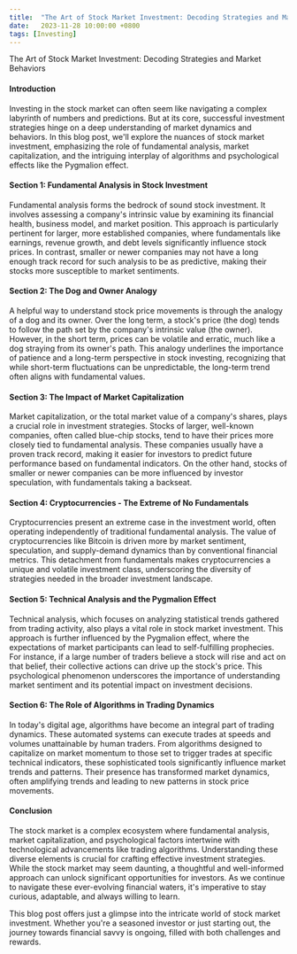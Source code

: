 ```yaml
---
title:  "The Art of Stock Market Investment: Decoding Strategies and Market Behaviors"
date:   2023-11-28 10:00:00 +0800
tags: [Investing]
---
```


The Art of Stock Market Investment: Decoding Strategies and Market Behaviors

#### Introduction
Investing in the stock market can often seem like navigating a complex labyrinth of numbers and predictions. But at its core, successful investment strategies hinge on a deep understanding of market dynamics and behaviors. In this blog post, we'll explore the nuances of stock market investment, emphasizing the role of fundamental analysis, market capitalization, and the intriguing interplay of algorithms and psychological effects like the Pygmalion effect.

#### Section 1: Fundamental Analysis in Stock Investment
Fundamental analysis forms the bedrock of sound stock investment. It involves assessing a company's intrinsic value by examining its financial health, business model, and market position. This approach is particularly pertinent for larger, more established companies, where fundamentals like earnings, revenue growth, and debt levels significantly influence stock prices. In contrast, smaller or newer companies may not have a long enough track record for such analysis to be as predictive, making their stocks more susceptible to market sentiments.

#### Section 2: The Dog and Owner Analogy
A helpful way to understand stock price movements is through the analogy of a dog and its owner. Over the long term, a stock's price (the dog) tends to follow the path set by the company's intrinsic value (the owner). However, in the short term, prices can be volatile and erratic, much like a dog straying from its owner's path. This analogy underlines the importance of patience and a long-term perspective in stock investing, recognizing that while short-term fluctuations can be unpredictable, the long-term trend often aligns with fundamental values.

#### Section 3: The Impact of Market Capitalization
Market capitalization, or the total market value of a company's shares, plays a crucial role in investment strategies. Stocks of larger, well-known companies, often called blue-chip stocks, tend to have their prices more closely tied to fundamental analysis. These companies usually have a proven track record, making it easier for investors to predict future performance based on fundamental indicators. On the other hand, stocks of smaller or newer companies can be more influenced by investor speculation, with fundamentals taking a backseat.

#### Section 4: Cryptocurrencies - The Extreme of No Fundamentals
Cryptocurrencies present an extreme case in the investment world, often operating independently of traditional fundamental analysis. The value of cryptocurrencies like Bitcoin is driven more by market sentiment, speculation, and supply-demand dynamics than by conventional financial metrics. This detachment from fundamentals makes cryptocurrencies a unique and volatile investment class, underscoring the diversity of strategies needed in the broader investment landscape.

#### Section 5: Technical Analysis and the Pygmalion Effect
Technical analysis, which focuses on analyzing statistical trends gathered from trading activity, also plays a vital role in stock market investment. This approach is further influenced by the Pygmalion effect, where the expectations of market participants can lead to self-fulfilling prophecies. For instance, if a large number of traders believe a stock will rise and act on that belief, their collective actions can drive up the stock's price. This psychological phenomenon underscores the importance of understanding market sentiment and its potential impact on investment decisions.

#### Section 6: The Role of Algorithms in Trading Dynamics
In today's digital age, algorithms have become an integral part of trading dynamics. These automated systems can execute trades at speeds and volumes unattainable by human traders. From algorithms designed to capitalize on market momentum to those set to trigger trades at specific technical indicators, these sophisticated tools significantly influence market trends and patterns. Their presence has transformed market dynamics, often amplifying trends and leading to new patterns in stock price movements.

#### Conclusion
The stock market is a complex ecosystem where fundamental analysis, market capitalization, and psychological factors intertwine with technological advancements like trading algorithms. Understanding these diverse elements is crucial for crafting effective investment strategies. While the stock market may seem daunting, a thoughtful and well-informed approach can unlock significant opportunities for investors. As we continue to navigate these ever-evolving financial waters, it's imperative to stay curious, adaptable, and always willing to learn.

This blog post offers just a glimpse into the intricate world of stock market investment. Whether you're a seasoned investor or just starting out, the journey towards financial savvy is ongoing, filled with both challenges and rewards.